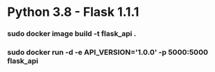 # Python 3.8 - Flask 1.1.1
### sudo docker image build -t flask_api .
### sudo docker run -d -e API_VERSION='1.0.0' -p 5000:5000 flask_api
